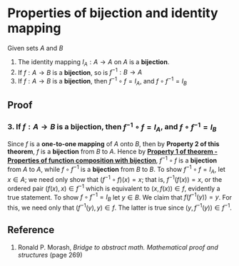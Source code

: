 # Properties of bijection and identity mapping

Given sets $A$ and $B$

1. The identity mapping $I_A: A \rightarrow A$ on $A$ is a **bijection**.
2. If $f: A \rightarrow B$ is a **bijection**, so is $f^{-1}: B \rightarrow A$
3. If $f: A \rightarrow B$ is a **bijection**, then $f^{-1} \circ f = I_A$, and $f \circ f^{-1} = I_B$

## Proof

### 3. If $f: A \rightarrow B$ is a **bijection**, then $f^{-1} \circ f = I_A$, and $f \circ f^{-1} = I_B$

Since $f$ is a **one-to-one mapping** of $A$ onto $B$, then by **Property 2 of this theorem**, $f$ is a **bijection** from $B$ to $A$. Hence by [**Property 1 of theorem - Properties of function composition with bijection**](./0015-properties-of-function-composition-with-bijection.md), $f^{-1} \circ f$ is a **bijection** from $A$ to $A$, while $f \circ f^{-1}$ is a **bijection** from $B$ to $B$. To show $f^{-1} \circ f = I_A$, let $x \in A$; we need only show that $(f^{-1} \circ f)(x) = x$; that is, $f^{-1}(f(x)) = x$, or the ordered pair $(f(x), x) \in f^{-1}$ which is equivalent to $(x, f (x)) \in f$, evidently a true statement. To show $f \circ f^{-1} = I_B$ let $y \in B$. We claim that $f(f^{-1}(y)) = y$. For this, we need only that $(f^{-1}(y), y) \in f$. The latter is true since $(y, f^{-1}(y)) \in f^{-1}$.

## Reference

1. Ronald P. Morash, *Bridge to abstract math. Mathematical proof and structures* (page 269)